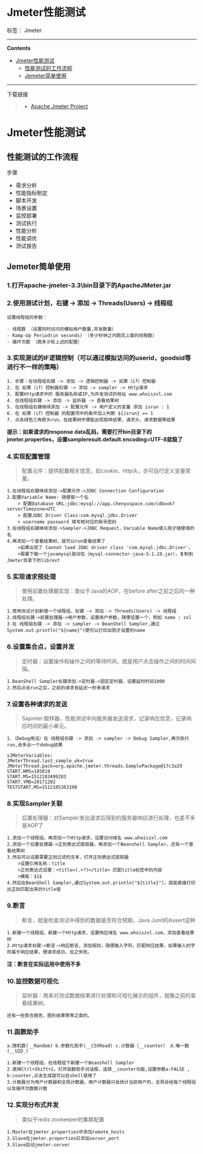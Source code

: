 # Jmeter性能测试

标签： Jmeter

----

**Contents**

- [Jmeter性能测试](#%E8%BD%AF%E4%BB%B6%E6%B5%8B%E8%AF%95%E5%88%9D%E6%AD%A5%E8%AE%A4%E8%AF%86)
    - [性能测试的工作流程](#%E6%80%A7%E8%83%BD%E6%B5%8B%E8%AF%95%E7%9A%84%E5%B7%A5%E4%BD%9C%E6%B5%81%E7%A8%8B)
    - [Jemeter简单使用](#Jemeter简单使用)

----


下载链接

>* [Apache Jmeter Project](http://jmeter.apache.org/download_jmeter.cgi)


# Jmeter性能测试

## 性能测试的工作流程

步骤
- 需求分析
- 性能指标制定
- 脚本开发
- 场景设置
- 监控部署
- 测试执行
- 性能分析
- 性能调优
- 测试报告

## Jemeter简单使用
### 1.打开apache-jmeter-3.3\bin目录下的ApacheJMeter.jar

### 2.使用测试计划，右键 -> 添加 -> Threads(Users) -> 线程组
	设置线程组的参数：

	- 线程数 （设置同时访问的模拟用户数量,并发数量）
	- Ramp-Up Period(in seconds) （多少秒钟之内跑完上面的线程数）
	- 循环次数 （跑多少轮上述的配置）

### 3.实现测试的IF逻辑控制（可以通过模拟访问的userid，goodsid等进行不一样的策略）
	
	1. 步骤：在线程组右键 -> 添加 -> 逻辑控制器 -> 如果（if）控制器
	2. 在 如果（if）控制器右键 -> 添加 -> sampler -> Http请求
	3. 配置Http请求中的 服务器名称或IP,为并发测试的地址 www.whoiszxl.com
	4. 在线程组右键 -> 添加 -> 监听器 -> 查看结果树
	5. 在线程组右键继续添加 -> 配置元件 -> 用户定义的变量 添加 isrun : 1
	6. 在 如果（if）控制器 的配置项中的条件加上判断 ${isrun} == 1
	7. 点击绿色三角箭头run，在结果树中便能出现取样结果，请求头，请求数据等结果

**提示：如果请求的response data乱码，需要打开bin目录下的jmeter.properties，设置sampleresult.default.encoding=UTF-8就稳了**

### 4.实现配置管理
> 配置元件：提供配置相关信息，如cookie，http头，亦可自行定义变量常量。
	
	1.在线程组右键继续添加->配置元件->JDBC Connection Configuration
	2.配置Variable Name: 随便取一个名
		> 配置Database URL:jdbc:mysql://app.chenyuspace.com/cdbook?serverTimezone=UTC
		> 配置JDBC Driver Class:com.mysql.jdbc.Driver
		> username password 填写相对应的账号密码
	3.在线程组右键继续添加->Sampler->JDBC Request，Variable Name填入刚才随便填的名
	4.再添加一个查看结果树，就可以run查看结果了
		>如果出现了 Cannot load JDBC driver class 'com.mysql.jdbc.Driver'，
		>需要下载一个javamysql驱动包（mysql-connector-java-5.1.28.jar），复制到Jmeter目录下的lib/ext

### 5.实现请求预处理
> 使用前置处理器实现：类似于Java的AOP，在before after之前之后的一种处理。

	1.使用测试计划新增一个线程组，右键 -> 添加 -> Threads(Users) -> 线程组
	2.线程组右键->前置处理器->用户参数，设置用户参数，随便设置一个，例如 name : zxl
	3.在 线程组右键 -> 添加 -> sampler -> BeanShell Sampler,通过System.out.println("${name}")便可以打印出刚才设置的name

### 6.设置集合点，设置并发
> 定时器：设置操作和操作之间的等待时间，就是用户点击操作之间的时间间隔。
	
	1.BeanShell Sampler右键添加->定时器->固定定时器，设置延时时间1000
	2.然后点击run之后，之前的请求会延迟一秒来请求

### 7.设置各种请求的发送
> Sapmler:取样器，性能测试中向服务器发送请求，记录响应信息，记录响应时间的最小单元。
	
	1.（Debug用法）在 线程组右键 -> 添加 -> sampler -> Debug Sampler,再次执行run,会多出一个debug结果
	
	sJMeterVariables:
	JMeterThread.last_sample_ok=true
	JMeterThread.pack=org.apache.jmeter.threads.SamplePackage@17c3a29
	START.HMS=105819
	START.MS=1512183499283
	START.YMD=20171202
	TESTSTART.MS=1512185363190

### 8.实现Sampler关联
> 后置处理器：对Sampler发出请求后得到的服务器响应进行处理，也差不多是AOP了

	1.添加一个线程组，再添加一个Http请求，设置访问域名 www.whoiszxl.com
	2.添加一个后置处理器->正则表达式提取器，再添加一个Beanshell Sampler，还有一个查看结果树
	3.然后可以设置需要正则过滤的文本，打开正则表达式提取器
		>设置引用名称：title
		>正则表达式设置：<title>(.+?)</title> 匹配title标签中的内容
		>模板：$1$
	4.然后在BeanShell Sampler,通过System.out.println("${title}")，就能直接打印出正则匹配出来的title值

### 9.断言
> 断言，就是检查测试中得到的数据是否符合预期，Java Junit的Assert这种

	1.新建一个线程组，新建一个Http请求，设置响应域名 www.whoiszxl.com，添加查看结果树
	2.Http请求右键->断言->响应断言，添加规则，随便输入字符，匹配响应结果，如果输入的字符属于响应结果，便请求成功，反之失败。
**注：断言在实际运用中使用不多**

### 10.监控数据可视化
> 监听器：用来对测试数据结果进行处理和可视化展示的组件，就像之前的查看结果树。
	
	还有一些聚合报告，图形结果等等之类的。

### 11.函数助手
	a.随机数(__Random) b.参数化助手(__CSVRead) c.计数器（__counter） d.唯一数(__UID_) 
	
	1.新建一个线程组，在线程组下新建一个Beanshell Sampler
	2.使用Ctrl+Shift+1，打开函数助手对话框，选择__counter功能,设置参数a:FALSE , b:counter,点击生成就可以在shell使用了
	3.计数器分为用户计数器和全局计数器，用户计数器只会统计当前用户的，全局会给每个线程组以及循环次数都计数

### 12.实现分布式并发
> 类似于redis zookeeper的集群配置 

	1.Master在jmeter.properties中添加remote_hosts
	2.Slave在jmeter.properties红添加server_port
	3.Slave启动jmeter-server
